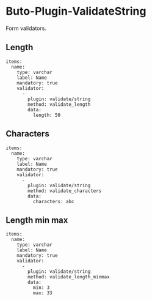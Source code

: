 # Buto-Plugin-ValidateString
Form validators.
## Length
```
items:
  name:
    type: varchar
    label: Name
    mandatory: true
    validator:
      -
        plugin: validate/string
        method: validate_length
        data:
          length: 50
```
## Characters
```
items:
  name:
    type: varchar
    label: Name
    mandatory: true
    validator:
      -
        plugin: validate/string
        method: validate_characters
        data:
          characters: abc
```
## Length min max
```
items:
  name:
    type: varchar
    label: Name
    mandatory: true
    validator:
      -
        plugin: validate/string
        method: validate_length_minmax
        data:
          min: 3
          max: 33
```

